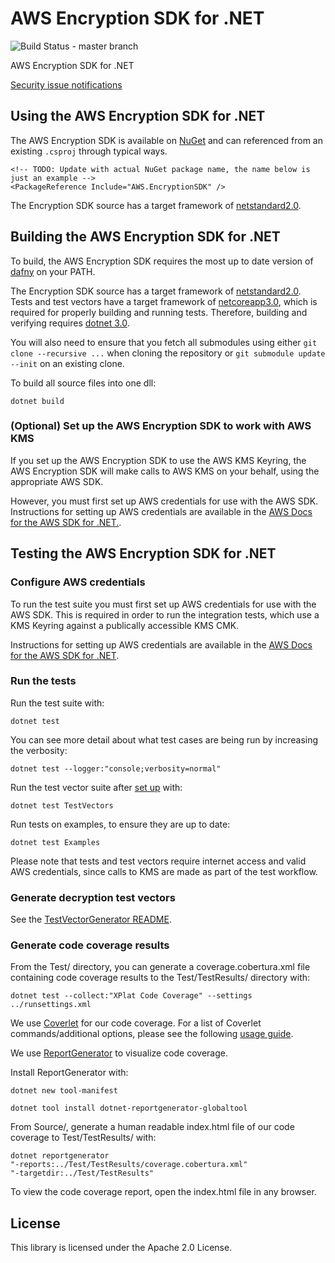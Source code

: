 # AWS Encryption SDK for .NET

![Build Status - master branch](https://codebuild.us-west-2.amazonaws.com/badges?uuid=eyJlbmNyeXB0ZWREYXRhIjoiVmIzeGwwQmY5bXdMQXg2aVBneWtDc3FHSWRHTjYrNnVUem9nNXJFUmY2Rk1yRnJvSjJvK3JCL2RScFRjSVF1UjA1elR3L0xpTVpiNmRZS0RyWjJpTnBFPSIsIml2UGFyYW1ldGVyU3BlYyI6InBBQm1tT1BPNjB3RU9XUS8iLCJtYXRlcmlhbFNldFNlcmlhbCI6MX0%3D&branch=master)

AWS Encryption SDK for .NET

[Security issue notifications](./CONTRIBUTING.md#security-issue-notifications)

## Using the AWS Encryption SDK for .NET
The AWS Encryption SDK is available on [NuGet](https://www.nuget.org/) and can referenced from an existing `.csproj` through typical ways.

```
<!-- TODO: Update with actual NuGet package name, the name below is just an example -->
<PackageReference Include="AWS.EncryptionSDK" />
```

The Encryption SDK source has a target framework of [netstandard2.0](https://docs.microsoft.com/en-us/dotnet/standard/net-standard).

## Building the AWS Encryption SDK for .NET

To build, the AWS Encryption SDK requires the most up to date version of [dafny](https://github.com/dafny-lang/dafny) on your PATH.

The Encryption SDK source has a target framework of [netstandard2.0](https://docs.microsoft.com/en-us/dotnet/standard/net-standard).
Tests and test vectors have a target framework of [netcoreapp3.0](https://docs.microsoft.com/en-us/dotnet/standard/frameworks), which is required for properly building and running tests.
Therefore, building and verifying requires [dotnet 3.0](https://dotnet.microsoft.com/download/dotnet-core/3.0).

You will also need to ensure that you fetch all submodules using either `git clone --recursive ...` when cloning the repository or `git submodule update --init` on an existing clone.

To build all source files into one dll:

```
dotnet build
```

### (Optional) Set up the AWS Encryption SDK to work with AWS KMS

If you set up the AWS Encryption SDK to use the AWS KMS Keyring,
the AWS Encryption SDK will make calls to AWS KMS on your behalf,
using the appropriate AWS SDK.

However, you must first set up AWS credentials for use with the AWS SDK. 
Instructions for setting up AWS credentials are available in the [AWS Docs for the AWS SDK for .NET.](https://docs.aws.amazon.com/sdk-for-net/v3/developer-guide/net-dg-config-creds.html).

## Testing the AWS Encryption SDK for .NET

### Configure AWS credentials

To run the test suite you must first set up AWS credentials for use with the AWS SDK.
This is required in order to run the integration tests, which use a KMS Keyring against a publically accessible KMS CMK.

Instructions for setting up AWS credentials are available in the [AWS Docs for the AWS SDK for .NET](https://docs.aws.amazon.com/sdk-for-net/v3/developer-guide/net-dg-config-creds.html).

### Run the tests

Run the test suite with:

```
dotnet test
```

You can see more detail about what test cases are being run by increasing the verbosity:

```
dotnet test --logger:"console;verbosity=normal"
```

Run the test vector suite after [set up](TestVectors/README.md) with:

```
dotnet test TestVectors
```

Run tests on examples, to ensure they are up to date:

```
dotnet test Examples
```

Please note that tests and test vectors require internet access and valid AWS credentials, since calls to KMS are made as part of the test workflow.

### Generate decryption test vectors

See the [TestVectorGenerator README](TestVectorGenerator/README.md).

### Generate code coverage results

From the Test/ directory, you can generate a coverage.cobertura.xml file 
containing code coverage results to the Test/TestResults/ directory with:

```
dotnet test --collect:"XPlat Code Coverage" --settings ../runsettings.xml
```

We use [Coverlet](https://github.com/coverlet-coverage/coverlet) for our code coverage. 
For a list of Coverlet commands/additional options, 
please see the following [usage guide](https://github.com/coverlet-coverage/coverlet#usage).

We use [ReportGenerator](https://github.com/danielpalme/ReportGenerator) to visualize code coverage.

Install ReportGenerator with:

```
dotnet new tool-manifest
```
```
dotnet tool install dotnet-reportgenerator-globaltool
```

From Source/, generate a human readable index.html file of our code coverage to Test/TestResults/ with:

```
dotnet reportgenerator
"-reports:../Test/TestResults/coverage.cobertura.xml" 
"-targetdir:../Test/TestResults"
```

To view the code coverage report, open the index.html file in any browser.

## License

This library is licensed under the Apache 2.0 License.
